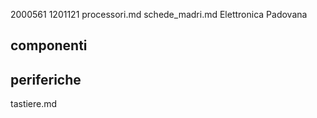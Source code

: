 2000561
1201121
processori.md
schede_madri.md
Elettronica Padovana
## componenti
## periferiche
tastiere.md 
